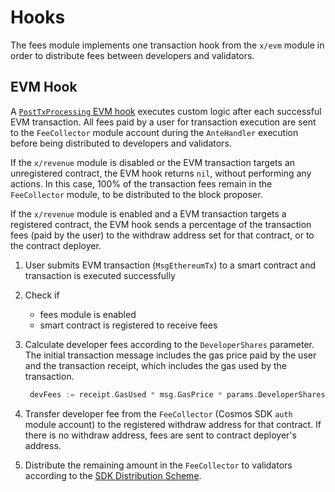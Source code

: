 <!--
order: 5
-->

# Hooks

The fees module implements one transaction hook from the `x/evm` module in order to distribute fees between developers and validators.

## EVM Hook

A [`PostTxProcessing` EVM hook](https://evoblock.dev/modules/evm/06_hooks.html) executes custom logic after each successful EVM transaction. All fees paid by a user for transaction execution are sent to the `FeeCollector` module account during the `AnteHandler` execution before being distributed to developers and validators.

If the `x/revenue` module is disabled or the EVM transaction targets an unregistered contract, the EVM hook returns `nil`, without performing any actions. In this case, 100% of the transaction fees remain in the `FeeCollector` module, to be distributed to the block proposer.

If the `x/revenue` module is enabled and a EVM transaction targets a registered contract, the EVM hook sends a percentage of the transaction fees (paid by the user) to the withdraw address set for that contract, or to the contract deployer.

1. User submits EVM transaction (`MsgEthereumTx`) to a smart contract and transaction is executed successfully
2. Check if
   * fees module is enabled
   * smart contract is registered to receive fees
3. Calculate developer fees according to the `DeveloperShares` parameter. The initial transaction message includes the gas price paid by the user and the transaction receipt, which includes the gas used by the transaction.

   ```go
    devFees := receipt.GasUsed * msg.GasPrice * params.DeveloperShares
    ```

4. Transfer developer fee from the `FeeCollector` (Cosmos SDK `auth` module account) to the registered withdraw address for that contract. If there is no withdraw address, fees are sent to contract deployer's address.
5. Distribute the remaining amount in the `FeeCollector` to validators according to the [SDK  Distribution Scheme](https://docs.cosmos.network/main/modules/distribution/03_begin_block.html#the-distribution-scheme).
